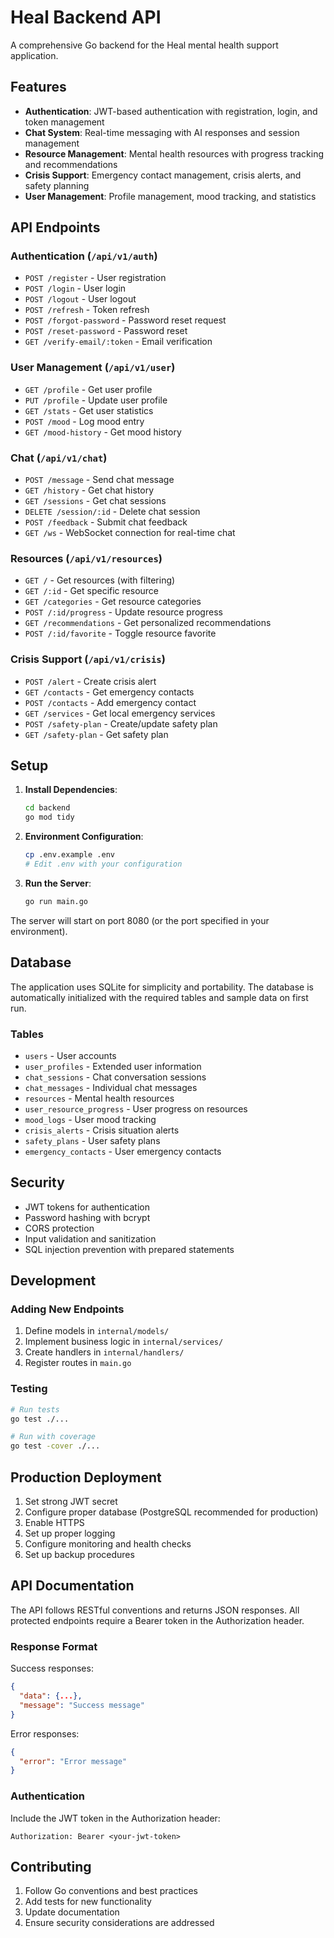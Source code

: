 # Heal Backend API

A comprehensive Go backend for the Heal mental health support application.

## Features

- **Authentication**: JWT-based authentication with registration, login, and token management
- **Chat System**: Real-time messaging with AI responses and session management
- **Resource Management**: Mental health resources with progress tracking and recommendations
- **Crisis Support**: Emergency contact management, crisis alerts, and safety planning
- **User Management**: Profile management, mood tracking, and statistics

## API Endpoints

### Authentication (`/api/v1/auth`)
- `POST /register` - User registration
- `POST /login` - User login
- `POST /logout` - User logout
- `POST /refresh` - Token refresh
- `POST /forgot-password` - Password reset request
- `POST /reset-password` - Password reset
- `GET /verify-email/:token` - Email verification

### User Management (`/api/v1/user`)
- `GET /profile` - Get user profile
- `PUT /profile` - Update user profile
- `GET /stats` - Get user statistics
- `POST /mood` - Log mood entry
- `GET /mood-history` - Get mood history

### Chat (`/api/v1/chat`)
- `POST /message` - Send chat message
- `GET /history` - Get chat history
- `GET /sessions` - Get chat sessions
- `DELETE /session/:id` - Delete chat session
- `POST /feedback` - Submit chat feedback
- `GET /ws` - WebSocket connection for real-time chat

### Resources (`/api/v1/resources`)
- `GET /` - Get resources (with filtering)
- `GET /:id` - Get specific resource
- `GET /categories` - Get resource categories
- `POST /:id/progress` - Update resource progress
- `GET /recommendations` - Get personalized recommendations
- `POST /:id/favorite` - Toggle resource favorite

### Crisis Support (`/api/v1/crisis`)
- `POST /alert` - Create crisis alert
- `GET /contacts` - Get emergency contacts
- `POST /contacts` - Add emergency contact
- `GET /services` - Get local emergency services
- `POST /safety-plan` - Create/update safety plan
- `GET /safety-plan` - Get safety plan

## Setup

1. **Install Dependencies**:
   ```bash
   cd backend
   go mod tidy
   ```

2. **Environment Configuration**:
   ```bash
   cp .env.example .env
   # Edit .env with your configuration
   ```

3. **Run the Server**:
   ```bash
   go run main.go
   ```

The server will start on port 8080 (or the port specified in your environment).

## Database

The application uses SQLite for simplicity and portability. The database is automatically initialized with the required tables and sample data on first run.

### Tables
- `users` - User accounts
- `user_profiles` - Extended user information
- `chat_sessions` - Chat conversation sessions
- `chat_messages` - Individual chat messages
- `resources` - Mental health resources
- `user_resource_progress` - User progress on resources
- `mood_logs` - User mood tracking
- `crisis_alerts` - Crisis situation alerts
- `safety_plans` - User safety plans
- `emergency_contacts` - User emergency contacts

## Security

- JWT tokens for authentication
- Password hashing with bcrypt
- CORS protection
- Input validation and sanitization
- SQL injection prevention with prepared statements

## Development

### Adding New Endpoints

1. Define models in `internal/models/`
2. Implement business logic in `internal/services/`
3. Create handlers in `internal/handlers/`
4. Register routes in `main.go`

### Testing

```bash
# Run tests
go test ./...

# Run with coverage
go test -cover ./...
```

## Production Deployment

1. Set strong JWT secret
2. Configure proper database (PostgreSQL recommended for production)
3. Enable HTTPS
4. Set up proper logging
5. Configure monitoring and health checks
6. Set up backup procedures

## API Documentation

The API follows RESTful conventions and returns JSON responses. All protected endpoints require a Bearer token in the Authorization header.

### Response Format

Success responses:
```json
{
  "data": {...},
  "message": "Success message"
}
```

Error responses:
```json
{
  "error": "Error message"
}
```

### Authentication

Include the JWT token in the Authorization header:
```
Authorization: Bearer <your-jwt-token>
```

## Contributing

1. Follow Go conventions and best practices
2. Add tests for new functionality
3. Update documentation
4. Ensure security considerations are addressed